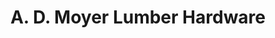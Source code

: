 ---
title: "A. D. Moyer Lumber Hardware"
url: /pottstown/a-d-moyer-lumber-hardware/
shop: Baumarkt
---